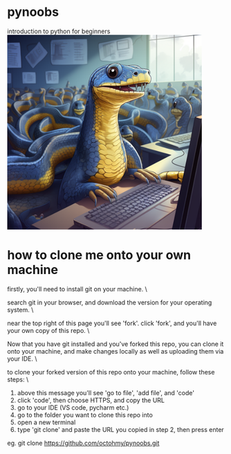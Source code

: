 # pynoobs
introduction to python for beginners \
<img src="/logo.png" alt="python render" width="450" height="450">

# how to clone me onto your own machine

firstly, you'll need to install git on your machine. \

search git in your browser, and download the version for your operating system. \

near the top right of this page you'll see 'fork'. click 'fork', and you'll have your own copy of this repo. \

Now that you have git installed and you've forked this repo, you can clone it onto your machine, and make changes locally as well as uploading them via your IDE. \

to clone your forked version of this repo onto your machine, follow these steps: \


1. above this message you'll see 'go to file', 'add file', and 'code'
2. click 'code', then choose HTTPS, and copy the URL
3. go to your IDE (VS code, pycharm etc.)
4. go to the folder you want to clone this repo into
5. open a new terminal
6. type 'git clone' and paste the URL you copied in step 2, then press enter

eg. git clone https://github.com/octohmy/pynoobs.git 

